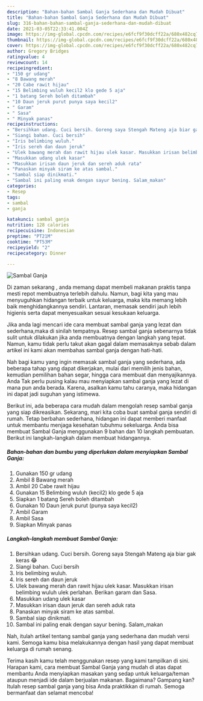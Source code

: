 ```yaml
---
description: "Bahan-bahan Sambal Ganja Sederhana dan Mudah Dibuat"
title: "Bahan-bahan Sambal Ganja Sederhana dan Mudah Dibuat"
slug: 316-bahan-bahan-sambal-ganja-sederhana-dan-mudah-dibuat
date: 2021-03-05T22:33:41.004Z
image: https://img-global.cpcdn.com/recipes/e6fcf9f30dcff22a/680x482cq70/sambal-ganja-foto-resep-utama.jpg
thumbnail: https://img-global.cpcdn.com/recipes/e6fcf9f30dcff22a/680x482cq70/sambal-ganja-foto-resep-utama.jpg
cover: https://img-global.cpcdn.com/recipes/e6fcf9f30dcff22a/680x482cq70/sambal-ganja-foto-resep-utama.jpg
author: Gregory Bridges
ratingvalue: 4
reviewcount: 14
recipeingredient:
- "150 gr udang"
- "8 Bawang merah"
- "20 Cabe rawit hijau"
- "15 Belimbing wuluh kecil2 klo gede 5 aja"
- "1 batang Sereh boleh ditambah"
- "10 Daun jeruk purut punya saya kecil2"
- " Garam"
- " Sasa"
- " Minyak panas"
recipeinstructions:
- "Bersihkan udang. Cuci bersih. Goreng saya Stengah Mateng aja biar gak keras 😂"
- "Siangi bahan. Cuci bersih"
- "Iris belimbing wuluh."
- "Iris sereh dan daun jeruk"
- "Ulek bawang merah dan rawit hijau ulek kasar. Masukkan irisan belimbing wuluh ulek perlahan. Berikan garam dan Sasa."
- "Masukkan udang ulek kasar"
- "Masukkan irisan daun jeruk dan sereh aduk rata"
- "Panaskan minyak siram ke atas sambal."
- "Sambal siap dinikmati."
- "Sambal ini paling enak dengan sayur bening. Salam_makan"
categories:
- Resep
tags:
- sambal
- ganja

katakunci: sambal ganja 
nutrition: 128 calories
recipecuisine: Indonesian
preptime: "PT21M"
cooktime: "PT53M"
recipeyield: "2"
recipecategory: Dinner

---
```



![Sambal Ganja](https://img-global.cpcdn.com/recipes/e6fcf9f30dcff22a/680x482cq70/sambal-ganja-foto-resep-utama.jpg)

Di zaman  sekarang , anda memang dapat membeli makanan praktis tanpa mesti repot membuatnya terlebih dahulu. Namun, bagi kita yang mau menyuguhkan hidangan terbaik untuk keluarga, maka kita memang lebih baik menghidangkannya sendiri. Lantaran, memasak sendiri jauh lebih higienis serta dapat menyesuaikan sesuai kesukaan keluarga.

Jika anda lagi mencari ide cara membuat sambal ganja yang lezat dan sederhana,maka di sinilah tempatnya. Resep sambal ganja  sebenarnya tidak sulit untuk dilakukan jika anda membuatnya dengan langkah yang tepat. Namun, kamu tidak perlu takut akan gagal dalam memasaknya 
sebab dalam artikel ini kami akan membahas sambal ganja dengan hati-hati.  



Nah bagi kamu yang ingin memasak sambal ganja yang sederhana, ada beberapa tahap yang dapat dikerjakan, mulai dari memilih jenis bahan, kemudian pemilihan bahan segar, hingga cara membuat dan menyajikannya. Anda Tak perlu pusing kalau mau menyiapkan sambal ganja yang lezat di mana pun anda berada. Karena, asalkan kamu  tahu caranya, maka hidangan ini dapat jadi suguhan yang istimewa.

Berikut ini, ada beberapa cara mudah dalam mengolah resep sambal ganja yang siap dikreasikan. Sekarang, mari kita coba buat sambal ganja sendiri di rumah. Tetap berbahan sederhana, hidangan ini dapat memberi manfaat untuk membantu menjaga kesehatan tubuhmu sekeluarga. Anda bisa membuat Sambal Ganja menggunakan 9 bahan dan 10 langkah pembuatan. Berikut ini langkah-langkah dalam membuat hidangannya.

<!--inarticleads1-->

##### Bahan-bahan dan bumbu yang diperlukan dalam menyiapkan Sambal Ganja:

1. Gunakan 150 gr udang
1. Ambil 8 Bawang merah
1. Ambil 20 Cabe rawit hijau
1. Gunakan 15 Belimbing wuluh (kecil2) klo gede 5 aja
1. Siapkan 1 batang Sereh boleh ditambah
1. Gunakan 10 Daun jeruk purut (punya saya kecil2)
1. Ambil  Garam
1. Ambil  Sasa
1. Siapkan  Minyak panas




<!--inarticleads2-->

##### Langkah-langkah membuat Sambal Ganja:

1. Bersihkan udang. Cuci bersih. Goreng saya Stengah Mateng aja biar gak keras 😂
1. Siangi bahan. Cuci bersih
1. Iris belimbing wuluh.
1. Iris sereh dan daun jeruk
1. Ulek bawang merah dan rawit hijau ulek kasar. Masukkan irisan belimbing wuluh ulek perlahan. Berikan garam dan Sasa.
1. Masukkan udang ulek kasar
1. Masukkan irisan daun jeruk dan sereh aduk rata
1. Panaskan minyak siram ke atas sambal.
1. Sambal siap dinikmati.
1. Sambal ini paling enak dengan sayur bening. Salam_makan




Nah, itulah artikel tentang  sambal ganja  yang sederhana dan mudah versi kami. Semoga kamu bisa melakukannya dengan hasil yang dapat membuat keluarga di rumah senang. 

Terima kasih kamu telah menggunakan resep yang kami tampilkan di sini. Harapan kami, cara membuat  Sambal Ganja yang mudah di atas dapat membantu Anda menyiapkan masakan yang sedap untuk keluarga/teman ataupun menjadi ide dalam berjualan makanan. Bagaimana? Gampang kan? Itulah resep sambal ganja yang bisa Anda praktikkan di rumah. Semoga bermanfaat dan selamat mencoba!

